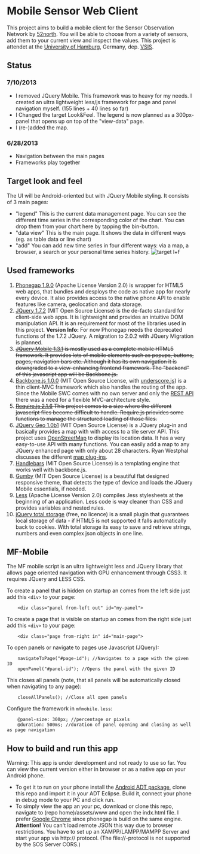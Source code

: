 Mobile Sensor Web Client
========================

This project aims to build a mobile client for the Sensor Observation Network by [52north](http://52north.org/). You will be able to choose from a variety of sensors, add them to your current view and inspect the values.
This project is attendet at the [University of Hamburg](http://www.uni-hamburg.de), Germany, dep. [VSIS](http://vsis-www.informatik.uni-hamburg.de/?lang=en).

## Status 
### 7/10/2013
- I removed JQuery Mobile. This framework was to heavy for my needs. I created an ultra lightweight less/js framework for page and panel navigation myself. (155 lines + 40 lines so far)
- I Changed the target Look&Feel. The legend is now planned as a 300px-panel that opens up on top of the "view-data" page.
- I (re-)added the map.

### 6/28/2013
- Navigation between the main pages
- Frameworks play together

## Target look and feel
The UI will be Android-oriented but with JQuery Mobile styling. It consists of 3 main pages:
- "legend"
  This is the current data management page. You can see the different time series in the corresponding color of the chart. You can drop them from your chart here by tapping the bin-button.
- "data view"
  This is the main page. It shows the data in different ways (eg. as table data or line chart)
- "add"
  You can add new time series in four different ways: via a map, a browser, a search or your personal time series history.
![target l+f](https://raw.github.com/marfnk/sosmobileclient/master/target_app.PNG "Target look and feel")

## Used frameworks
1. [Phonegap 1.9.0](http://phonegap.com/) (Apache License Version 2.0)
    is wrapper for HTML5 web apps, that bundles and desploys the code as native app for nearly every device. It also provides access to the native phone API to enable features like camera, geolocation and data storage.
2. [JQuery 1.7.2](http://jquery.com/) (MIT Open Source License)
    is the de-facto standard for client-side web apps. It is lightweight and provides an intuitive DOM manipulation API. It is an requirement for most of the libraries used in this project. **Version Info:** For now Phonegap needs the deprecated functions of the 1.7.2 JQuery. A migration to 2.0.2 with JQuery Migration is planned.
3. ~~[JQuery Mobile 1.3.1](http://jquerymobile.com/)
   is mostly used as a complete mobile HTML5 framework. It provides lots of mobile elements such as popups, buttons, pages, navigation bars etc. Although it has its own navigation it is downgraded to a view-enhancing frontend framework. The "backend" of this javascript app will be Backbone.js.~~
4. [Backbone.js 1.0.0](http://backbonejs.org/) (MIT Open Source License, with [underscore.js](http://underscorejs.org/))
    is a thin client-MVC framework which also handles the routing of the app. Since the Mobile SWC comes with no own server and only the [REST API](https://wiki.52north.org/bin/view/SensorWeb/SensorWebClientRESTInterface) there was a need for a flexible MVC-architecture style.
5. ~~[Require.js 2.1.6](http://requirejs.org/)
   This project comes to a size where the different javascript files become difficult to handle. Require.js priovides some functions to manage the structured loading of those files.~~
6. [JQuery Geo 1.0b1](http://jquerygeo.com/) (MIT Open Source License)
   is a JQuery plug-in and basically provides a map with with access to a tile server API. This project uses [OpenStreetMap](http://www.openstreetmap.org/) to display its location data. It has a very easy-to-use API with many functions. You can easily add a map to any JQuery enhanced page with only about 28 characters. Ryan Westphal discusses the different [map plug-ins](http://trippingthebits.com/geopres/).
8. [Handlebars](http://handlebarsjs.com/) (MIT Open Source License)
   is a templating engine that works well with backbone.js.
9. [Gumby](http://gumbyframework.com/) (MIT Open Source License)
   is a beautiful flat designed responsive theme, that detects the type of device and loads the JQuery Mobile essentials, if needed.
10. [Less](http://lesscss.org/) (Apache License Version 2.0)
    compiles .less stylesheets at the beginning of an application. Less code is way cleaner than CSS and provides variables and nested rules.
11. [jQuery total storage](https://github.com/jarednova/jquery-total-storage) (free, no licence)
    is a small plugin that guarantees local storage of data - if HTML5 is not supported it falls automatically back to cookies. With total storage its easy to save and retrieve strings, numbers and even complex json objects in one line.
    
## MF-Mobile
The MF mobile script is an ultra lightweight less and JQuery library that allows page oriented navigation with GPU enhancement through CSS3. It requires JQuery and LESS CSS.

To create a panel that is hidden on startup an comes from the left side just add this `<div>` to your page:

        <div class="panel from-left out" id="my-panel">

To create a page that is visible on startup an comes from the right side just add this `<div>` to your page:

        <div class="page from-right in" id="main-page">

To open panels or navigate to pages use Javascript (JQuery):

        navigateToPage("#page-id"); //Navigates to a page with the given ID
        openPanel("#panel-id"); //Opens the panel with the given ID

This closes all panels (note, that all panels will be automatically closed when navigating to any page):

        closeAllPanels(); //Close all open panels

Configure the framework in `mfmobile.less`:

        @panel-size: 300px; //percentage or pixels
        @duration: 500ms; //duration of panel opening and closing as well as page navigation


## How to build and run this app
Warning: This app is under development and not ready to use so far.
You can view the current version either in browser or as a native app on your Android phone.
- To get it to run on your phone install the [Android ADT package](http://developer.android.com/sdk/installing/bundle.html), clone this repo and import it in your ADT Eclipse. Build it, connect your phone in debug mode to your PC and click run.
- To simply view the app an your pc, download or clone this repo, navigate to (repo home)/assets/www and open the indx.html file. I prefer [Google Chrome](https://www.google.com/intl/de/chrome/browser/) since phonegap is build on the same engine. **Attention!** You can't load remote JSON this way due to browser restrictions. You have to set up an XAMPP/LAMPP/MAMPP Server and start your app via http:// protocol. (The file://-protocol is not supported by the SOS Server CORS.)

